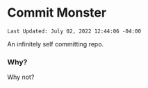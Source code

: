 # Commit Monster
```
Last Updated: July 02, 2022 12:44:06 -04:00
```

An infinitely self committing repo.

### Why?

Why not?
